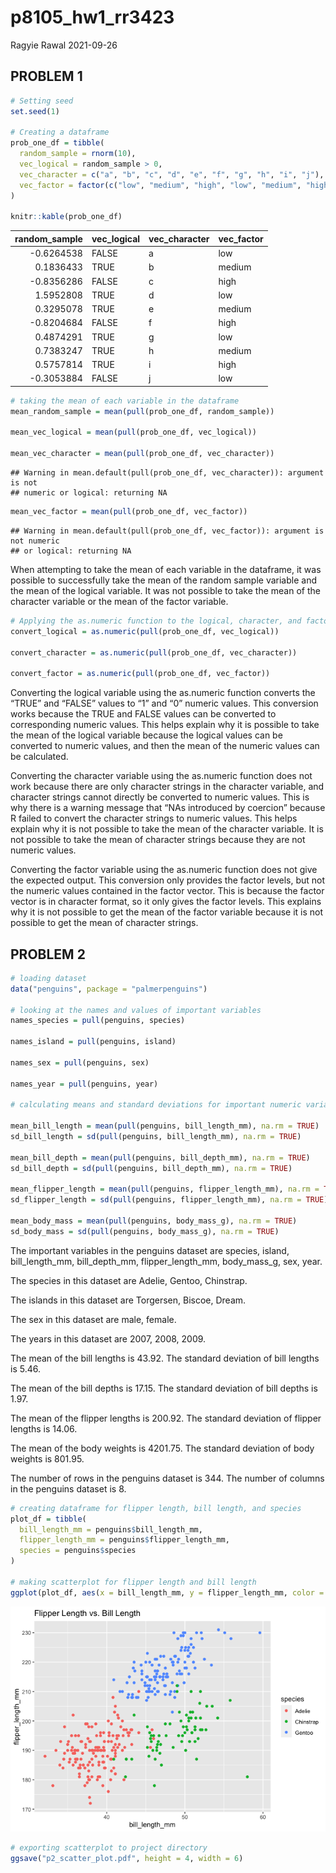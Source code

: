p8105\_hw1\_rr3423
================
Ragyie Rawal
2021-09-26

## PROBLEM 1

``` r
# Setting seed  
set.seed(1)

# Creating a dataframe
prob_one_df = tibble(
  random_sample = rnorm(10),
  vec_logical = random_sample > 0, 
  vec_character = c("a", "b", "c", "d", "e", "f", "g", "h", "i", "j"),
  vec_factor = factor(c("low", "medium", "high", "low", "medium", "high", "low", "medium", "high", "low" ))
)

knitr::kable(prob_one_df)
```

| random\_sample | vec\_logical | vec\_character | vec\_factor |
|---------------:|:-------------|:---------------|:------------|
|     -0.6264538 | FALSE        | a              | low         |
|      0.1836433 | TRUE         | b              | medium      |
|     -0.8356286 | FALSE        | c              | high        |
|      1.5952808 | TRUE         | d              | low         |
|      0.3295078 | TRUE         | e              | medium      |
|     -0.8204684 | FALSE        | f              | high        |
|      0.4874291 | TRUE         | g              | low         |
|      0.7383247 | TRUE         | h              | medium      |
|      0.5757814 | TRUE         | i              | high        |
|     -0.3053884 | FALSE        | j              | low         |

``` r
# taking the mean of each variable in the dataframe
mean_random_sample = mean(pull(prob_one_df, random_sample))

mean_vec_logical = mean(pull(prob_one_df, vec_logical))

mean_vec_character = mean(pull(prob_one_df, vec_character))
```

    ## Warning in mean.default(pull(prob_one_df, vec_character)): argument is not
    ## numeric or logical: returning NA

``` r
mean_vec_factor = mean(pull(prob_one_df, vec_factor))
```

    ## Warning in mean.default(pull(prob_one_df, vec_factor)): argument is not numeric
    ## or logical: returning NA

When attempting to take the mean of each variable in the dataframe, it
was possible to successfully take the mean of the random sample variable
and the mean of the logical variable. It was not possible to take the
mean of the character variable or the mean of the factor variable.

``` r
# Applying the as.numeric function to the logical, character, and factor variables 
convert_logical = as.numeric(pull(prob_one_df, vec_logical))

convert_character = as.numeric(pull(prob_one_df, vec_character))

convert_factor = as.numeric(pull(prob_one_df, vec_factor))
```

Converting the logical variable using the as.numeric function converts
the “TRUE” and “FALSE” values to “1” and “0” numeric values. This
conversion works because the TRUE and FALSE values can be converted to
corresponding numeric values. This helps explain why it is possible to
take the mean of the logical variable because the logical values can be
converted to numeric values, and then the mean of the numeric values can
be calculated.

Converting the character variable using the as.numeric function does not
work because there are only character strings in the character variable,
and character strings cannot directly be converted to numeric values.
This is why there is a warning message that “NAs introduced by coercion”
because R failed to convert the character strings to numeric values.
This helps explain why it is not possible to take the mean of the
character variable. It is not possible to take the mean of character
strings because they are not numeric values.

Converting the factor variable using the as.numeric function does not
give the expected output. This conversion only provides the factor
levels, but not the numeric values contained in the factor vector. This
is because the factor vector is in character format, so it only gives
the factor levels. This explains why it is not possible to get the mean
of the factor variable because it is not possible to get the mean of
character strings.

## PROBLEM 2

``` r
# loading dataset 
data("penguins", package = "palmerpenguins")

# looking at the names and values of important variables 
names_species = pull(penguins, species)

names_island = pull(penguins, island)

names_sex = pull(penguins, sex)

names_year = pull(penguins, year)

# calculating means and standard deviations for important numeric variables

mean_bill_length = mean(pull(penguins, bill_length_mm), na.rm = TRUE)
sd_bill_length = sd(pull(penguins, bill_length_mm), na.rm = TRUE)

mean_bill_depth = mean(pull(penguins, bill_depth_mm), na.rm = TRUE)
sd_bill_depth = sd(pull(penguins, bill_depth_mm), na.rm = TRUE)

mean_flipper_length = mean(pull(penguins, flipper_length_mm), na.rm = TRUE)
sd_flipper_length = sd(pull(penguins, flipper_length_mm), na.rm = TRUE)

mean_body_mass = mean(pull(penguins, body_mass_g), na.rm = TRUE)
sd_body_mass = sd(pull(penguins, body_mass_g), na.rm = TRUE)
```

The important variables in the penguins dataset are species, island,
bill\_length\_mm, bill\_depth\_mm, flipper\_length\_mm, body\_mass\_g,
sex, year.

The species in this dataset are Adelie, Gentoo, Chinstrap.

The islands in this dataset are Torgersen, Biscoe, Dream.

The sex in this dataset are male, female.

The years in this dataset are 2007, 2008, 2009.

The mean of the bill lengths is 43.92. The standard deviation of bill
lengths is 5.46.

The mean of the bill depths is 17.15. The standard deviation of bill
depths is 1.97.

The mean of the flipper lengths is 200.92. The standard deviation of
flipper lengths is 14.06.

The mean of the body weights is 4201.75. The standard deviation of body
weights is 801.95.

The number of rows in the penguins dataset is 344. The number of columns
in the penguins dataset is 8.

``` r
# creating dataframe for flipper length, bill length, and species 
plot_df = tibble(
  bill_length_mm = penguins$bill_length_mm,
  flipper_length_mm = penguins$flipper_length_mm,
  species = penguins$species
)

# making scatterplot for flipper length and bill length
ggplot(plot_df, aes(x = bill_length_mm, y = flipper_length_mm, color = species)) + geom_point() + ggtitle("Flipper Length vs. Bill Length")
```

![](p8105_hw1_rr3423_files/figure-gfm/scatterplot_penguins-1.png)<!-- -->

``` r
# exporting scatterplot to project directory 
ggsave("p2_scatter_plot.pdf", height = 4, width = 6)
```
